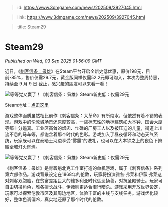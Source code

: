 > id: https://www.3dmgame.com/news/202509/3927045.html

> link: https://www.3dmgame.com/news/202509/3927045.html

> title: Steam29

# Steam29
_Published on Wed, 03 Sep 2025 01:56:09 GMT_

近日，《[刺客信条：枭雄](https://www.3dmgame.com/games/acs/)》在Steam平台开启全新史低优惠，原价198元，目前-85%，售价仅需29.7元，黄金版同样仅需52.2元即可购入，本次为整周特惠，持续至 9 月 9 日 截止，感兴趣的朋友可以来看一看！

![等等党又赢了！《刺客信条：枭雄》Steam新史低：仅需29元](https://img.3dmgame.com/uploads/images/news/20250903/1756864477_867411.png)

Steam地址：[点击这里](https://store.steampowered.com/app/368500/_/)

游戏整体画质虽然相比前作《刺客信条：大革命》有所缩水，但依然有着不错的表现。游戏中的伦敦城场景还原度较高，一些标志性的地标建筑如大本钟、国会大厦等都十分逼真。工业区高耸的烟囱、忙碌的厂房工人以及被压迫的儿童，街道上川流不息的马车等，都饱含着那个时代的色彩。游戏加入了昼夜循环和动态天气系统，玩家既可以在泰晤士河边享受“雾霾”的洗礼，也可以在大本钟之上的夜色下俯瞰全城灯火辉煌。

![等等党又赢了！《刺客信条：枭雄》Steam新史低：仅需29元](https://img.3dmgame.com/uploads/images/news/20250903/1756864502_979751.jpg)

《刺客信条：枭雄》是育碧魁北克工作室打造的单机游戏，属于《刺客信条》系列第六部作品。游戏背景设定在1868年的伦敦，玩家将扮演雅各·弗莱和伊薇·弗莱这对刺客双胞胎，在贫富差距巨大的维多利亚时代惩恶扬善，对抗圣殿骑士。玩家可自由切换角色，雅各擅长战斗，伊薇则更适合潜行暗杀。游戏采用开放世界设定，玩家可以探索伦敦市区及其周边地区，体验丰富的主线与支线任务。游戏优化较好，整体色调偏冷，真实地还原了那个时代的伦敦。

